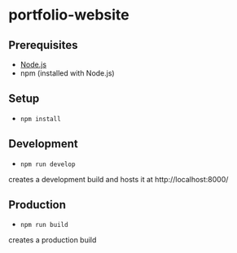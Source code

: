# portfolio-website

## Prerequisites

- [Node.js](https://nodejs.org/en/)
- npm (installed with Node.js)

## Setup

- `npm install`

## Development

- `npm run develop`

creates a development build and hosts it at http://localhost:8000/

## Production

- `npm run build`

creates a production build
